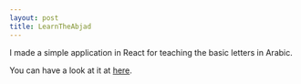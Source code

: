 ```yaml
---
layout: post
title: LearnTheAbjad
---
```


I made a simple application in React for teaching the basic letters in Arabic.

You can have a look at it at [here](https://delsehi.github.io/learntheabjad/). 

